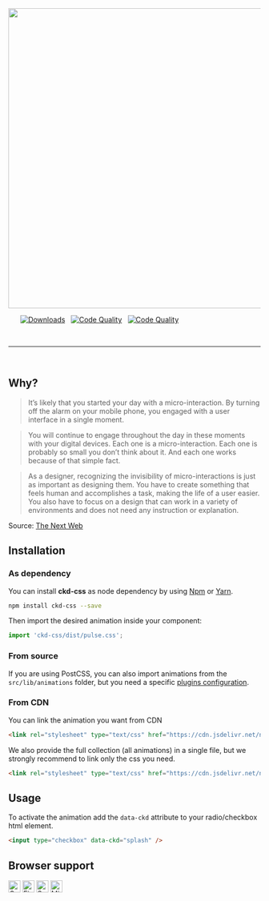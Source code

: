 <img width="600px" src="https://i.ibb.co/Ld6Q4pM/ckd.png">

&nbsp;&nbsp;&nbsp;&nbsp;&nbsp;&nbsp;[![Downloads](https://img.shields.io/npm/dt/ckd-css.svg?style=for-the-badge&colorA=CD4A4A&colorB=B03737)](https://npmcharts.com/compare/ckd-css?minimal=true)
&nbsp;
[![Code Quality](https://img.shields.io/badge/code%20quality-A-43DC6E.svg?style=for-the-badge&colorA=000000&colorB=2CBD55)](https://www.codacy.com/app/astorino-design/ckdcss?utm_source=github.com&amp;utm_medium=referral&amp;utm_content=equinusocio/ckdcss&amp;utm_campaign=Badge_Grade)
&nbsp;
[![Code Quality](https://img.shields.io/bundlephobia/minzip/ckd-css.svg?style=for-the-badge&colorA=000000&colorB=1B84FF)](https://bundlephobia.com/result?p=ckd-css)

<br>

---

<br>

## Why?

> It’s likely that you started your day with a micro-interaction. By turning off the alarm on your mobile phone, you engaged with a user interface in a single moment.

> You will continue to engage throughout the day in these moments with your digital devices. Each one is a micro-interaction. Each one is probably so small you don’t think about it. And each one works because of that simple fact.

> As a designer, recognizing the invisibility of micro-interactions is just as important as designing them. You have to create something that feels human and accomplishes a task, making the life of a user easier. You also have to focus on a design that can work in a variety of environments and does not need any instruction or explanation.

Source: [The Next Web](http://thenextweb.com/dd/2015/08/17/why-micro-interactions-are-the-secret-to-great-design/)

## Installation

### As dependency

You can install **ckd-css** as node dependency by using [Npm](https://www.npmjs.com/package/ckd-css) or [Yarn](https://yarnpkg.com/).

```bash
npm install ckd-css --save
```

Then import the desired animation inside your component:

```js
import 'ckd-css/dist/pulse.css';
```

### From source

If you are using PostCSS, you can also import animations from the `src/lib/animations` folder, but you need a specific [plugins configuration](https://github.com/equinusocio/ckdcss/blob/develop/config/postcss.config.js).

### From CDN

You can link the animation you want from CDN

```html
<link rel="stylesheet" type="text/css" href="https://cdn.jsdelivr.net/npm/ckd-css/dist/pulse.css">
```

We also provide the full collection (all animations) in a single file, but we strongly recommend to link only the css you need.

```html
<link rel="stylesheet" type="text/css" href="https://cdn.jsdelivr.net/npm/ckd-css/dist/ckd.css">
```

## Usage

To activate the animation add the `data-ckd` attribute to your radio/checkbox html element.

```html
<input type="checkbox" data-ckd="splash" />
```

## Browser support

<img width="24px" alt="Google Chrome" src="https://cdn.rawgit.com/alrra/browser-logos/2109c114/src/chrome/chrome_48x48.png">&nbsp;<img width="24px" alt="Firefox" src="https://cdn.rawgit.com/alrra/browser-logos/2109c114/src/firefox/firefox_48x48.png">&nbsp;<img width="24px" alt="Safari" src="https://cdn.rawgit.com/alrra/browser-logos/2109c114/src/safari/safari_48x48.png" title="💩">&nbsp;<img width="24px" alt="Microsoft Edge" src="https://cdn.rawgit.com/alrra/browser-logos/2109c114/src/edge/edge_48x48.png" title="💩">
